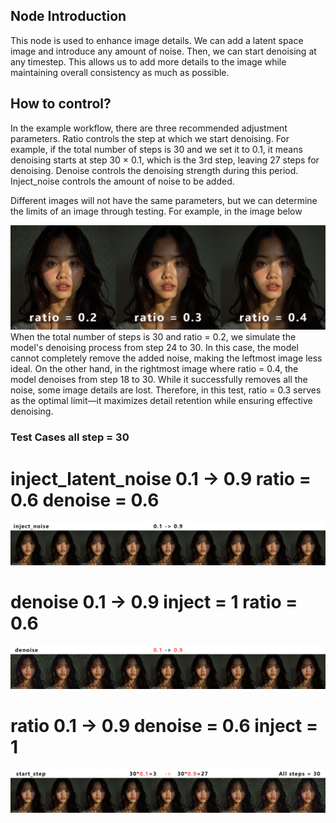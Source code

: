 ## Node Introduction
This node is used to enhance image details. We can add a latent space image and introduce any amount of noise. Then, we can start denoising at any timestep. This allows us to add more details to the image while maintaining overall consistency as much as possible.

## How to control?
In the example workflow, there are three recommended adjustment parameters. Ratio controls the step at which we start denoising. For example, if the total number of steps is 30 and we set it to 0.1, it means denoising starts at step 30 × 0.1, which is the 3rd step, leaving 27 steps for denoising. Denoise controls the denoising strength during this period. Inject_noise controls the amount of noise to be added.

Different images will not have the same parameters, but we can determine the limits of an image through testing. For example, in the image below

![example](./assest/ratio_example.png)
When the total number of steps is 30 and ratio = 0.2, we simulate the model's denoising process from step 24 to 30. In this case, the model cannot completely remove the added noise, making the leftmost image less ideal. On the other hand, in the rightmost image where ratio = 0.4, the model denoises from step 18 to 30. While it successfully removes all the noise, some image details are lost. Therefore, in this test, ratio = 0.3 serves as the optimal limit—it maximizes detail retention while ensuring effective denoising.

### Test Cases all step = 30

# inject_latent_noise 0.1 -> 0.9 ratio = 0.6 denoise = 0.6
![example1](./assest/inject_noise.png)

# denoise 0.1 -> 0.9 inject = 1 ratio = 0.6
![example2](./assest/denoise.png)

# ratio 0.1 -> 0.9 denoise = 0.6 inject = 1
![example3](./assest/start_at.png)

